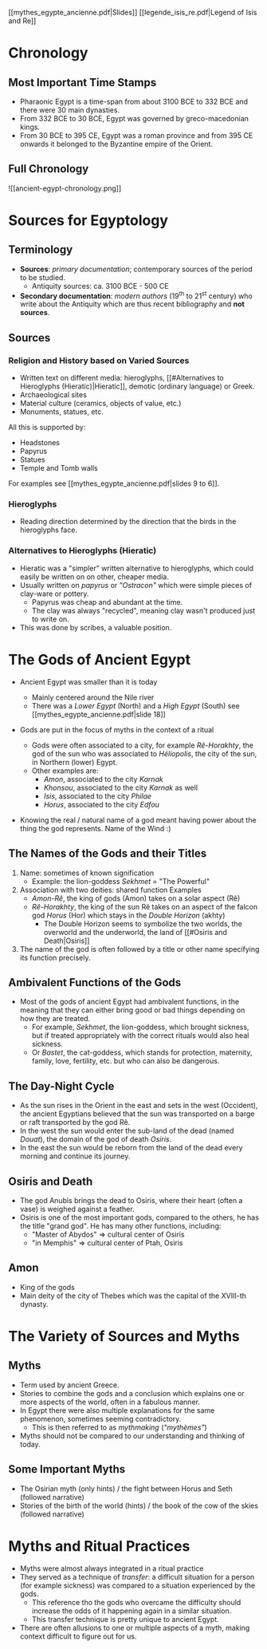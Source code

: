 [[mythes_egypte_ancienne.pdf|Slides]]
[[legende_isis_re.pdf|Legend of Isis and Re]]

# Chronology
## Most Important Time Stamps
- Pharaonic Egypt is a time-span from about 3100 BCE to 332 BCE and there were 30 main dynasties.
- From 332 BCE to 30 BCE, Egypt was governed by greco-macedonian kings.
- From 30 BCE to 395 CE, Egypt was a roman province and from 395 CE onwards it belonged to the Byzantine empire of the Orient.

## Full Chronology
![[ancient-egypt-chronology.png]]

# Sources for Egyptology
## Terminology
- **Sources**: *primary documentation*; contemporary sources of the period to be studied.
	- Antiquity sources: ca. 3100 BCE - 500 CE
- **Secondary documentation**: *modern authors* (19<sup>th</sup> to 21<sup>st</sup> century) who write about the Antiquity which are thus recent bibliography and **not sources**.

## Sources
### Religion and History based on Varied Sources
- Written text on different media: hieroglyphs, [[#Alternatives to Hieroglyphs (Hieratic)|Hieratic]], demotic (ordinary language) or Greek.
- Archaeological sites
- Material culture (ceramics, objects of value, etc.)
- Monuments, statues, etc.

All this is supported by:
- Headstones
- Papyrus
- Statues
- Temple and Tomb walls

For examples see [[mythes_egypte_ancienne.pdf|slides 9 to 6]].

### Hieroglyphs
- Reading direction determined by the direction that the birds in the hieroglyphs face.

### Alternatives to Hieroglyphs (Hieratic)
- Hieratic was a "simpler" written alternative to hieroglyphs, which could easily be written on on other, cheaper media.
- Usually written on *papyrus* or *"Ostracon"* which were simple pieces of clay-ware or pottery.
	- Papyrus was cheap and abundant at the time.
	- The clay was always "recycled", meaning clay wasn't produced just to write on.
- This was done by scribes, a valuable position.

# The Gods of Ancient Egypt
- Ancient Egypt was smaller than it is today
	- Mainly centered around the Nile river
	- There was a *Lower Egypt* (North) and a *High Egypt* (South) see [[mythes_egypte_ancienne.pdf|slide 18]]

- Gods are put in the focus of myths in the context of a ritual
	- Gods were often associated to a city, for example *Rê-Horakhty*, the god of the sun who was associated to *Héliopolis*, the city of the sun, in Northern (lower) Egypt.
	- Other examples are:
		- *Amon*, associated to the city *Karnak*
		- *Khonsou*, associated to the city *Karnak* as well
		- *Isis*, associated to the city *Philae*
		- *Horus*, associated to the city *Edfou*

- Knowing the real / natural name of a god meant having power about the thing the god represents. Name of the Wind :)

## The Names of the Gods and their Titles
1. Name: sometimes of known signification
	- Example: the lion-goddess *Sekhmet* = "The Powerful" 
2. Association with two deities: shared function
   Examples
	- *Amon-Rê*, the king of gods (Amon) takes on a solar aspect (Rê)
	- *Rê-Horakhty*, the king of the sun Rê takes on an aspect of the falcon god *Horus* (Hor) which stays in the *Double Horizon* (akhty)
		- The Double Horizon seems to symbolize the two worlds, the overworld and the underworld, the land of [[#Osiris and Death|Osiris]]
1. The name of the god is often followed by a title or other name specifying its function precisely.

## Ambivalent Functions of the Gods
- Most of the gods of ancient Egypt had ambivalent functions, in the meaning that they can either bring good or bad things depending on how they are treated.
	- For example, *Sekhmet*, the lion-goddess, which brought sickness, but if treated appropriately with the correct rituals would also heal sickness.
	- Or *Bastet*, the cat-goddess, which stands for protection, maternity, family, love, fertility, etc. but who can also be dangerous.

## The Day-Night Cycle
- As the sun rises in the Orient in the east and sets in the west (Occident), the ancient Egyptians believed that the sun was transported on a barge or raft transported by the god Rê.
- In the west the sun would enter the sub-land of the dead (named *Douat*), the domain of the god of death *Osiris*.
- In the east the sun would be reborn from the land of the dead every morning and continue its journey.

## Osiris and Death
- The god Anubis brings the dead to Osiris, where their heart (often a vase) is weighed against a feather.
- Osiris is one of the most important gods, compared to the others, he has the title "grand god". He has many other functions, including:
	- "Master of Abydos" => cultural center of Osiris
	- "in Memphis" => cultural center of Ptah, Osiris

## Amon
- King of the gods
- Main deity of the city of Thebes which was the capital of the XVIII-th dynasty.

# The Variety of Sources and Myths
## Myths
- Term used by ancient Greece.
- Stories to combine the gods and a conclusion which explains one or more aspects of the world, often in a fabulous manner.
- In Egypt there were also multiple explanations for the same phenomenon, sometimes seeming contradictory.
	- This is then referred to as *mythmaking* (*"mythèmes"*)
- Myths should not be compared to our understanding and thinking of today.

## Some Important Myths
- The Osirian myth (only hints) / the fight between Horus and Seth (followed narrative)
- Stories of the birth of the world (hints) / the book of the cow of the skies (followed narrative)

# Myths and Ritual Practices 
- Myths were almost always integrated in a ritual practice
- They served as a technique of *transfer*: a difficult situation for a person (for example sickness) was compared to a situation experienced by the gods.
	- This reference tho the gods who overcame the difficulty should increase the odds of it happening again in a similar situation.
	- This transfer technique is pretty unique to ancient Egypt.
- There are often allusions to one or multiple aspects of a myth, making context difficult to figure out for us.
